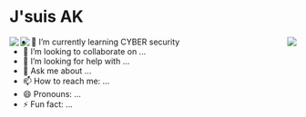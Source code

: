 
 # J'suis AK
<img align="left" src="https://visitor-badge.laobi.icu/badge?page_id=onyxwizard.visitor-badge">
<a href="https://hits.seeyoufarm.com"><img align="left" src="https://hits.seeyoufarm.com/api/count/incr/badge.svg?url=https%3A%2F%2Fgithub.com%2Fonyxwizard&count_bg=%23FE2222&title_bg=%23060505&icon=&icon_color=%23131313&title=Profile+visit&edge_flat=false"/></a>
 <img align="right" src="https://github-readme-stats.vercel.app/api?username=onyxwizard&theme=chartreuse-dark&show_icons=true">


- 🌱 I’m currently learning CYBER security                                                                                                      
- 👯 I’m looking to collaborate on ...
- 🤔 I’m looking for help with ...
- 💬 Ask me about ...
- 📫 How to reach me: ...
- 😄 Pronouns: ...
- ⚡ Fun fact: ...

